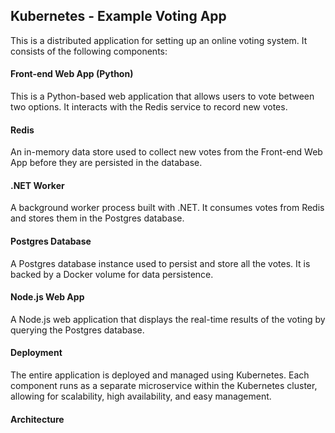 ## Kubernetes - Example Voting App
This is a distributed application for setting up an online voting system. It consists of the following components:

#### Front-end Web App (Python)
This is a Python-based web application that allows users to vote between two options. It interacts with the Redis service to record new votes.

#### Redis
An in-memory data store used to collect new votes from the Front-end Web App before they are persisted in the database.

#### .NET Worker
A background worker process built with .NET. It consumes votes from Redis and stores them in the Postgres database.

#### Postgres Database
A Postgres database instance used to persist and store all the votes. It is backed by a Docker volume for data persistence.

#### Node.js Web App
A Node.js web application that displays the real-time results of the voting by querying the Postgres database.

#### Deployment
The entire application is deployed and managed using Kubernetes. Each component runs as a separate microservice within the Kubernetes cluster, allowing for scalability, high availability, and easy management.

#### Architecture

